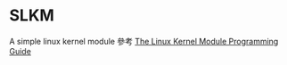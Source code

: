 # SLKM
A simple linux kernel module
參考 [The Linux Kernel Module Programming Guide](https://github.com/sysprog21/lkmpg)